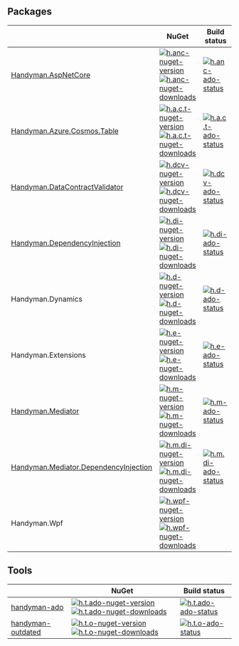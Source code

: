 ## Packages

| | NuGet | Build status |
|-|-|-|
| [Handyman.AspNetCore][h.anc-docs] | [![h.anc-nuget-version] ![h.anc-nuget-downloads]][h.anc-nuget] | [![h.anc-ado-status]][h.anc-ado] |
| [Handyman.Azure.Cosmos.Table][h.a.c.t-docs] | [![h.a.c.t-nuget-version] ![h.a.c.t-nuget-downloads]][h.a.c.t-nuget] | [![h.a.c.t-ado-status]][h.a.c.t-ado] |
| [Handyman.DataContractValidator][h.dcv-docs] | [![h.dcv-nuget-version] ![h.dcv-nuget-downloads]][h.dcv-nuget] | [![h.dcv-ado-status]][h.dcv-ado] |
| [Handyman.DependencyInjection][h.di-docs] | [![h.di-nuget-version] ![h.di-nuget-downloads]][h.di-nuget] | [![h.di-ado-status]][h.di-ado] |
| Handyman.Dynamics | [![h.d-nuget-version] ![h.d-nuget-downloads]][h.d-nuget] | [![h.d-ado-status]][h.d-ado] |
| Handyman.Extensions | [![h.e-nuget-version] ![h.e-nuget-downloads]][h.e-nuget] | [![h.e-ado-status]][h.e-ado] |
| [Handyman.Mediator][h.m-docs] | [![h.m-nuget-version] ![h.m-nuget-downloads]][h.m-nuget] | [![h.m-ado-status]][h.m-ado] |
| [Handyman.Mediator.DependencyInjection][h.m.di-docs] | [![h.m.di-nuget-version] ![h.m.di-nuget-downloads]][h.m.di-nuget] | [![h.m.di-ado-status]][h.m.di-ado] |
| Handyman.Wpf | [![h.wpf-nuget-version] ![h.wpf-nuget-downloads]][h.wpf-nuget] | |

## Tools

| | NuGet | Build status |
|-|-|-|
| [handyman-ado][h.t.ado-docs] | [![h.t.ado-nuget-version] ![h.t.ado-nuget-downloads]][h.t.ado-nuget] | [![h.t.ado-ado-status]][h.t.ado-ado] |
| [handyman-outdated][h.t.o-docs] | [![h.t.o-nuget-version] ![h.t.o-nuget-downloads]][h.t.o-nuget] | [![h.t.o-ado-status]][h.t.o-ado] |

[h.anc-docs]: src/Handyman.AspNetCore/docs/index.md
[h.anc-nuget]: https://www.nuget.org/packages/Handyman.AspNetCore
[h.anc-nuget-downloads]: https://img.shields.io/nuget/dt/Handyman.AspNetCore.svg
[h.anc-nuget-version]: https://img.shields.io/nuget/v/Handyman.AspNetCore.svg
[h.anc-ado]: https://dev.azure.com/jonassamuelsson/Handyman/_build?definitionId=6
[h.anc-ado-status]: https://dev.azure.com/jonassamuelsson/Handyman/_apis/build/status/Handyman.AspNetCore?branchName=master

[h.a.c.t-docs]: src/Handyman.Azure.Cosmos.Table/docs/index.md
[h.a.c.t-nuget]: https://www.nuget.org/packages/Handyman.Azure.Cosmos.Table
[h.a.c.t-nuget-downloads]: https://img.shields.io/nuget/dt/Handyman.Azure.Cosmos.Table.svg
[h.a.c.t-nuget-version]: https://img.shields.io/nuget/v/Handyman.Azure.Cosmos.Table.svg
[h.a.c.t-ado]: https://dev.azure.com/jonassamuelsson/Handyman/_build?definitionId=14
[h.a.c.t-ado-status]: https://dev.azure.com/jonassamuelsson/Handyman/_apis/build/status/Handyman.Azure.Cosmos.Table?branchName=master

[h.dcv-docs]: src/Handyman.DataContractValidator/docs/index.md
[h.dcv-nuget]: https://www.nuget.org/packages/Handyman.DataContractValidator
[h.dcv-nuget-downloads]: https://img.shields.io/nuget/dt/Handyman.DataContractValidator.svg
[h.dcv-nuget-version]: https://img.shields.io/nuget/v/Handyman.DataContractValidator.svg
[h.dcv-ado]: https://dev.azure.com/jonassamuelsson/Handyman/_build?definitionId=3
[h.dcv-ado-status]: https://dev.azure.com/jonassamuelsson/Handyman/_apis/build/status/Handyman.DataContractValidator?branchName=master

[h.di-docs]: src/Handyman.DependencyInjection/docs/index.md
[h.di-nuget]: https://www.nuget.org/packages/Handyman.DependencyInjection/
[h.di-nuget-version]: https://img.shields.io/nuget/v/Handyman.DependencyInjection.svg
[h.di-nuget-downloads]: https://img.shields.io/nuget/dt/Handyman.DependencyInjection.svg
[h.di-ado]: https://dev.azure.com/jonassamuelsson/Handyman/_build?definitionId=17
[h.di-ado-status]: https://dev.azure.com/jonassamuelsson/Handyman/_apis/build/status/Handyman.DependencyInjection?branchName=master

[h.d-nuget]: https://www.nuget.org/packages/Handyman.Dynamics/
[h.d-nuget-version]: https://img.shields.io/nuget/v/Handyman.Dynamics.svg
[h.d-nuget-downloads]: https://img.shields.io/nuget/dt/Handyman.Dynamics.svg
[h.d-ado]: https://dev.azure.com/jonassamuelsson/Handyman/_build?definitionId=7
[h.d-ado-status]: https://dev.azure.com/jonassamuelsson/Handyman/_apis/build/status/Handyman.Dynamics?branchName=master

[h.e-nuget]: https://www.nuget.org/packages/Handyman.Extensions/
[h.e-nuget-version]: https://img.shields.io/nuget/v/Handyman.Extensions.svg
[h.e-nuget-downloads]: https://img.shields.io/nuget/dt/Handyman.Extensions.svg
[h.e-ado]: https://dev.azure.com/jonassamuelsson/Handyman/_build?definitionId=8
[h.e-ado-status]: https://dev.azure.com/jonassamuelsson/Handyman/_apis/build/status/Handyman.Extensions?branchName=master

[h.m-docs]: src/Handyman.Mediator/docs/index.md
[h.m-nuget]: https://www.nuget.org/packages/Handyman.Mediator/
[h.m-nuget-version]: https://img.shields.io/nuget/v/Handyman.Mediator.svg
[h.m-nuget-downloads]: https://img.shields.io/nuget/dt/Handyman.Mediator.svg
[h.m-ado]: https://dev.azure.com/jonassamuelsson/Handyman/_build?definitionId=4
[h.m-ado-status]: https://dev.azure.com/jonassamuelsson/Handyman/_apis/build/status/Handyman.Mediator?branchName=master

[h.m.di-docs]: src/Handyman.Mediator.DependencyInjection/docs/index.md
[h.m.di-nuget]: https://www.nuget.org/packages/Handyman.Mediator.DependencyInjection/
[h.m.di-nuget-version]: https://img.shields.io/nuget/v/Handyman.Mediator.DependencyInjection.svg
[h.m.di-nuget-downloads]: https://img.shields.io/nuget/dt/Handyman.Mediator.DependencyInjection.svg
[h.m.di-ado]: https://dev.azure.com/jonassamuelsson/Handyman/_build?definitionId=18
[h.m.di-ado-status]: https://dev.azure.com/jonassamuelsson/Handyman/_apis/build/status/Handyman.Mediator.DependencyInjection?branchName=master

[h.t.ado-docs]: src/Handyman.Tools.Ado/docs/index.md
[h.t.ado-nuget]: https://www.nuget.org/packages/handyman-ado/
[h.t.ado-nuget-version]: https://img.shields.io/nuget/v/handyman-ado.svg
[h.t.ado-nuget-downloads]: https://img.shields.io/nuget/dt/handyman-ado.svg
[h.t.ado-ado]: https://dev.azure.com/jonassamuelsson/Handyman/_build?definitionId=22
[h.t.ado-ado-status]: https://dev.azure.com/jonassamuelsson/Handyman/_apis/build/status/handyman-ado?branchName=master

[h.t.o-docs]: src/Handyman.Tools.Outdated/docs/index.md
[h.t.o-nuget]: https://www.nuget.org/packages/handyman-outdated/
[h.t.o-nuget-version]: https://img.shields.io/nuget/v/handyman-outdated.svg
[h.t.o-nuget-downloads]: https://img.shields.io/nuget/dt/handyman-outdated.svg
[h.t.o-ado]: https://dev.azure.com/jonassamuelsson/Handyman/_build?definitionId=23
[h.t.o-ado-status]: https://dev.azure.com/jonassamuelsson/Handyman/_apis/build/status/handyman-outdated?branchName=master

[h.wpf-nuget]: https://www.nuget.org/packages/Handyman.Wpf/
[h.wpf-nuget-version]: https://img.shields.io/nuget/v/Handyman.Wpf.svg
[h.wpf-nuget-downloads]: https://img.shields.io/nuget/dt/Handyman.Wpf.svg
